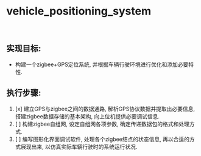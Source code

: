# vehicle_positioning_system
 
## **实现目标:** 
  - 构建一个zigbee+GPS定位系统, 并根据车辆行驶环境进行优化和添加必要特性.
 
## **执行步骤:**
  1. [x] 建立GPS与zigbee之间的数据通路, 解析GPS协议数据并提取出必要信息, 搭建zigbee数据存储的基本架构, 向上位机提供必要调试信息.
  2. [ ] 构建zigbee自组网, 设定自组网各项参数, 确定传递数据包的格式和处理方式.
  3. [ ] 编写图形化界面调试软件, 处理各个zigbee结点的状态信息, 再以合适的方式展现出来, 以仿真实际车辆行驶时的系统运行状况.
